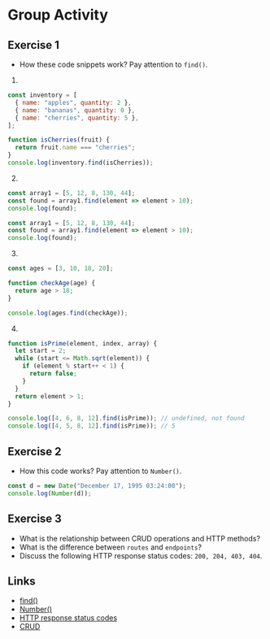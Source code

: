 
# Group Activity

## Exercise 1
- How these code snippets work? Pay attention to `find()`.

1. 

```js
const inventory = [
  { name: "apples", quantity: 2 },
  { name: "bananas", quantity: 0 },
  { name: "cherries", quantity: 5 },
];

function isCherries(fruit) {
  return fruit.name === "cherries";
}
console.log(inventory.find(isCherries));
```

2. 

```js
const array1 = [5, 12, 8, 130, 44];
const found = array1.find(element => element > 10);
console.log(found);
```
```js
const array1 = [5, 12, 8, 130, 44];
const found = array1.find(element => element > 10);
console.log(found);
```

3. 

```js
const ages = [3, 10, 18, 20];

function checkAge(age) {
  return age > 18;
}

console.log(ages.find(checkAge)); 
```

4. 

```js
function isPrime(element, index, array) {
  let start = 2;
  while (start <= Math.sqrt(element)) {
    if (element % start++ < 1) {
      return false;
    }
  }
  return element > 1;
}

console.log([4, 6, 8, 12].find(isPrime)); // undefined, not found
console.log([4, 5, 8, 12].find(isPrime)); // 5
```

## Exercise 2

- How this code works? Pay attention to `Number()`.
```js
const d = new Date("December 17, 1995 03:24:00");
console.log(Number(d));
```

## Exercise 3
- What is the relationship between CRUD operations and HTTP methods?
- What is the difference between `routes` and `endpoints`?
- Discuss the following HTTP response status codes: `200, 204, 403, 404`.

## Links
- [find()](https://developer.mozilla.org/en-US/docs/Web/JavaScript/Reference/Global_Objects/Array/find)
- [Number()](https://developer.mozilla.org/en-US/docs/Web/JavaScript/Reference/Global_Objects/Number)
- [HTTP response status codes](https://developer.mozilla.org/en-US/docs/Web/HTTP/Status)
- [CRUD](https://en.wikipedia.org/wiki/Create,_read,_update_and_delete)